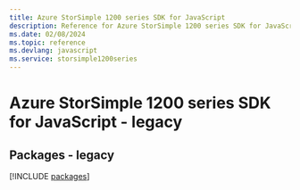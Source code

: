 ```yaml
---
title: Azure StorSimple 1200 series SDK for JavaScript
description: Reference for Azure StorSimple 1200 series SDK for JavaScript
ms.date: 02/08/2024
ms.topic: reference
ms.devlang: javascript
ms.service: storsimple1200series
---
```

# Azure StorSimple 1200 series SDK for JavaScript - legacy
## Packages - legacy
[!INCLUDE [packages](storsimple-1200-series-index.md)]